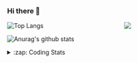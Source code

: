 ### Hi there 👋

<!--
**tao8687/tao8687** is a ✨ _special_ ✨ repository because its `README.md` (this file) appears on your GitHub profile.

Here are some ideas to get you started:

- 🔭 I’m currently working on ...
- 🌱 I’m currently learning ...
- 👯 I’m looking to collaborate on ...
- 🤔 I’m looking for help with ...
- 💬 Ask me about ...
- 📫 How to reach me: ...
- 😄 Pronouns: ...
- ⚡ Fun fact: ...
-->

<img align='right' src="https://media.giphy.com/media/M9gbBd9nbDrOTu1Mqx/giphy.gif" width="230">

![Top Langs](https://github-readme-stats.vercel.app/api/top-langs/?username=tao8687&layout=compact&title_color=23238E&text_color=A67D3D)

![Anurag's github stats](https://github-readme-stats.vercel.app/api?username=tao8687&show_icons=true&&text_color=A67D3D&title_color=23238E&show_icons=false&count_private=true&hide=stars)

<details>
  <summary>:zap: Coding Stats</summary>
  <b>
<!--START_SECTION:waka-->
![Code Time](http://img.shields.io/badge/Code%20Time-0%20secs-blue)

![Profile Views](http://img.shields.io/badge/Profile%20Views-2-blue)

**🐱 My GitHub Data** 

> 🏆 135 Contributions in the Year 2022
 > 
> 📦 1.3 MB Used in GitHub's Storage 
 > 
> 🚫 Not Opted to Hire
 > 
> 📜 54 Public Repositories 
 > 
> 🔑 23 Private Repositories  
 > 
**I'm an Early 🐤** 

```text
🌞 Morning    107 commits    ███████████████████░░░░░░   76.43% 
🌆 Daytime    10 commits     █░░░░░░░░░░░░░░░░░░░░░░░░   7.14% 
🌃 Evening    23 commits     ████░░░░░░░░░░░░░░░░░░░░░   16.43% 
🌙 Night      0 commits      ░░░░░░░░░░░░░░░░░░░░░░░░░   0.0%

```
📅 **I'm Most Productive on Monday** 

```text
Monday       26 commits     ████░░░░░░░░░░░░░░░░░░░░░   18.57% 
Tuesday      24 commits     ████░░░░░░░░░░░░░░░░░░░░░   17.14% 
Wednesday    26 commits     ████░░░░░░░░░░░░░░░░░░░░░   18.57% 
Thursday     20 commits     ███░░░░░░░░░░░░░░░░░░░░░░   14.29% 
Friday       15 commits     ██░░░░░░░░░░░░░░░░░░░░░░░   10.71% 
Saturday     14 commits     ██░░░░░░░░░░░░░░░░░░░░░░░   10.0% 
Sunday       15 commits     ██░░░░░░░░░░░░░░░░░░░░░░░   10.71%

```


📊 **This Week I Spent My Time On** 

```text
⌚︎ Time Zone: Asia/Shanghai

💬 Programming Languages: 
Other                    32 mins             ██████████░░░░░░░░░░░░░░░   42.44% 
C++                      21 mins             ███████░░░░░░░░░░░░░░░░░░   28.67% 
C                        10 mins             ███░░░░░░░░░░░░░░░░░░░░░░   14.19% 
YAML                     6 mins              ██░░░░░░░░░░░░░░░░░░░░░░░   8.26% 
reStructuredText         4 mins              █░░░░░░░░░░░░░░░░░░░░░░░░   6.27%

🔥 Editors: 
VS Code                  1 hr 16 mins        █████████████████████████   100.0%

🐱‍💻 Projects: 
src                      1 hr 10 mins        ███████████████████████░░   93.02% 
slam_gmapping            5 mins              █░░░░░░░░░░░░░░░░░░░░░░░░   6.86% 
wheeltec_robot           0 secs              ░░░░░░░░░░░░░░░░░░░░░░░░░   0.11%

💻 Operating System: 
Linux                    1 hr 16 mins        █████████████████████████   100.0%

```

**I Mostly Code in Python** 

```text
Python                   9 repos             ████████░░░░░░░░░░░░░░░░░   33.33% 
C                        6 repos             █████░░░░░░░░░░░░░░░░░░░░   22.22% 
C++                      5 repos             ████░░░░░░░░░░░░░░░░░░░░░   18.52% 
Shell                    2 repos             █░░░░░░░░░░░░░░░░░░░░░░░░   7.41% 
Makefile                 1 repo              █░░░░░░░░░░░░░░░░░░░░░░░░   3.7%

```


**Timeline**

![Chart not found](https://raw.githubusercontent.com/tao8687/tao8687/master/charts/bar_graph.png) 


 Last Updated on 19/05/2022 02:03:25 UTC
<!--END_SECTION:waka-->
</details>
